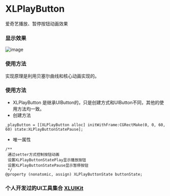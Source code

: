 # XLPlayButton
爱奇艺播放、暂停按钮动画效果

### 显示效果

![image](https://github.com/mengxianliang/XLPlayButton/blob/master/GIF/1.gif)

### 使用方法

实现原理是利用贝塞尔曲线和核心动画实现的。

### 使用方法

* XLPlayButton 是继承UIButton的，只是创建方式和UIButton不同，其他的使用方法均一致。
* 创建方法
```objc
_playButton = [[XLPlayButton alloc] initWithFrame:CGRectMake(0, 0, 60, 60) state:XLPlayButtonStatePause];
```
* 唯一属性
```objc
/**
 通过setter方式控制按钮动画
 设置XLPlayButtonStatePlay显示播放按钮
 设置XLPlayButtonStatePause显示暂停按钮
 */
@property (nonatomic, assign) XLPlayButtonState buttonState;
```

### 个人开发过的UI工具集合 [XLUIKit](https://github.com/mengxianliang/XLUIKit)
